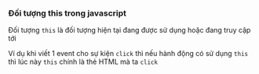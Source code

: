 
### Đối tượng this trong javascript

Đối tượng `this` là đối tượng hiện tại đang được sử dụng hoặc  đang truy cập tới

Ví dụ khi viết 1 event cho sự kiện `click` thì nếu hành động có sử dụng `this` thì lúc này `this` chính là thẻ HTML mà ta `click`
